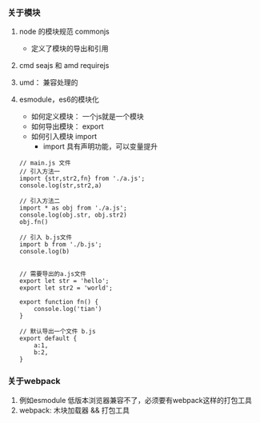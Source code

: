 ### 关于模块
1. node 的模块规范 commonjs
    - 定义了模块的导出和引用
2. cmd seajs  和  amd requirejs
3. umd： 兼容处理的
4. esmodule，es6的模块化
    - 如何定义模块： 一个js就是一个模块
    - 如何导出模块： export
    - 如何引入模块 import
        - import 具有声明功能，可以变量提升
    
    ```
    // main.js 文件
    // 引入方法一
    import {str,str2,fn} from './a.js';
    console.log(str,str2,a)
    
    // 引入方法二
    import * as obj from './a.js';
    console.log(obj.str, obj.str2)
    obj.fn()
    
    // 引入 b.js文件
    import b from './b.js';
    console.log(b) 
    
    
    // 需要导出的a.js文件
    export let str = 'hello';
    export let str2 = 'world';
    
    export function fn() {
        console.log('tian')   
    }
    
    // 默认导出一个文件 b.js
    export default {
        a:1,
        b:2,
    }
    ```

### 关于webpack
1. 例如esmodule 低版本浏览器兼容不了，必须要有webpack这样的打包工具
2. webpack: 木块加载器 && 打包工具

